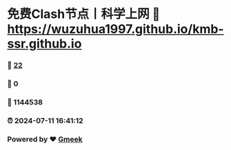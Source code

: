 # 免费Clash节点丨科学上网 :link: https://wuzuhua1997.github.io/kmb-ssr.github.io 
### :page_facing_up: [22](https://wuzuhua1997.github.io/kmb-ssr.github.io/tag.html) 
### :speech_balloon: 0 
### :hibiscus: 1144538 
### :alarm_clock: 2024-07-11 16:41:12 
### Powered by :heart: [Gmeek](https://github.com/Meekdai/Gmeek)
